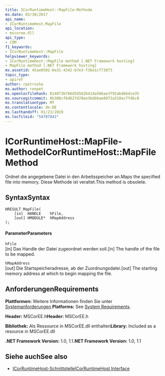 ```yaml
---
title: ICorRuntimeHost::MapFile-Methode
ms.date: 03/30/2017
api_name:
- ICorRuntimeHost.MapFile
api_location:
- mscoree.dll
api_type:
- COM
f1_keywords:
- ICorRuntimeHost::MapFile
helpviewer_keywords:
- ICorRuntimeHost::MapFile method [.NET Framework hosting]
- MapFile method [.NET Framework hosting]
ms.assetid: 45ae0502-0a31-4342-b7e3-f36e1cf738f3
topic_type:
- apiref
author: rpetrusha
ms.author: ronpet
ms.openlocfilehash: 814073b766d5d562b414a566ae3f92abd664ce35
ms.sourcegitcommit: 6b308cf6d627d78ee36dbbae8972a310ac7fd6c8
ms.translationtype: MT
ms.contentlocale: de-DE
ms.lasthandoff: 01/23/2019
ms.locfileid: "54707842"
---
```

# <a name="icorruntimehostmapfile-method"></a><span data-ttu-id="cbf16-102">ICorRuntimeHost::MapFile-Methode</span><span class="sxs-lookup"><span data-stu-id="cbf16-102">ICorRuntimeHost::MapFile Method</span></span>
<span data-ttu-id="cbf16-103">Ordnet die angegebene Datei in den Arbeitsspeicher an.</span><span class="sxs-lookup"><span data-stu-id="cbf16-103">Maps the specified file into memory.</span></span> <span data-ttu-id="cbf16-104">Diese Methode ist veraltet.</span><span class="sxs-lookup"><span data-stu-id="cbf16-104">This method is obsolete.</span></span>  
  
## <a name="syntax"></a><span data-ttu-id="cbf16-105">Syntax</span><span class="sxs-lookup"><span data-stu-id="cbf16-105">Syntax</span></span>  
  
```  
HRESULT MapFile(  
    [in]  HANDLE    hFile,  
    [out] HMODULE*  hMapAddress  
);  
```  
  
#### <a name="parameters"></a><span data-ttu-id="cbf16-106">Parameter</span><span class="sxs-lookup"><span data-stu-id="cbf16-106">Parameters</span></span>  
 `hFile`  
 <span data-ttu-id="cbf16-107">[in] Das Handle der Datei zugeordnet werden soll.</span><span class="sxs-lookup"><span data-stu-id="cbf16-107">[in] The handle of the file to be mapped.</span></span>  
  
 `hMapAddress`  
 <span data-ttu-id="cbf16-108">[out] Die Startspeicheradresse, ab der Zuordnungsdatei.</span><span class="sxs-lookup"><span data-stu-id="cbf16-108">[out] The starting memory address at which to begin mapping the file.</span></span>  
  
## <a name="requirements"></a><span data-ttu-id="cbf16-109">Anforderungen</span><span class="sxs-lookup"><span data-stu-id="cbf16-109">Requirements</span></span>  
 <span data-ttu-id="cbf16-110">**Plattformen:** Weitere Informationen finden Sie unter [Systemanforderungen](../../../../docs/framework/get-started/system-requirements.md).</span><span class="sxs-lookup"><span data-stu-id="cbf16-110">**Platforms:** See [System Requirements](../../../../docs/framework/get-started/system-requirements.md).</span></span>  
  
 <span data-ttu-id="cbf16-111">**Header:** MSCorEE.h</span><span class="sxs-lookup"><span data-stu-id="cbf16-111">**Header:** MSCorEE.h</span></span>  
  
 <span data-ttu-id="cbf16-112">**Bibliothek:** Als Ressource in MSCorEE.dll enthalten</span><span class="sxs-lookup"><span data-stu-id="cbf16-112">**Library:** Included as a resource in MSCorEE.dll</span></span>  
  
 <span data-ttu-id="cbf16-113">**.NET Framework Version:** 1.0, 1.1</span><span class="sxs-lookup"><span data-stu-id="cbf16-113">**.NET Framework Version:** 1.0, 1.1</span></span>  
  
## <a name="see-also"></a><span data-ttu-id="cbf16-114">Siehe auch</span><span class="sxs-lookup"><span data-stu-id="cbf16-114">See also</span></span>
- [<span data-ttu-id="cbf16-115">ICorRuntimeHost-Schnittstelle</span><span class="sxs-lookup"><span data-stu-id="cbf16-115">ICorRuntimeHost Interface</span></span>](../../../../docs/framework/unmanaged-api/hosting/icorruntimehost-interface.md)
